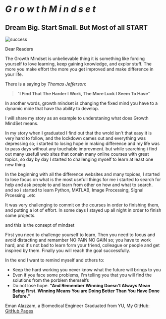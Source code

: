# **_G r o w t h  M i n d s e t_**

## Dream Big. Start Small. But Most of all START
![success](https://www.roliedema.com/images/success-iceberg.jpg)

Dear Readers 

The Growth Mindset is unbelievable thing it is something like forcing yourself to love learning, keep gaining knowledge, and explor stuff. The more you make effort the more you get improved and make difference in your life.

There is a saying by _Thomas Jefferson_: 
>"**I Find That The Harder I Work, The More Luck I Seem To Have**"

In another words, growth mindset is changing the fixed mind you have to a dynamic mide that have tha ability to develop.

I will share my story as an example to understaning what does Growth MindSet means.

In my story when I graduated I find out that the wrold isn't that easy it is very hard to follow, and the lockdown cames out and everything was depressing so; i started to losing hope in making difference and my life was to pass days without any touchable improvment.
but while searching i find out many usefull web sites that conain many online courses with great topics, so day by day I started to challenging myself to learn at least one new thing.

In the beginning with all the difference websites and many topices, I started to lose focus on what is the most usefull things for me i started to search for help and ask people to and learn from other on how and what to search. and so i started to learn Python, MATLAB, Image Processing, Signal Prcessing ..etc

It was very challenging to commit on the courses in order to finishing them, and putting a lot of effort. In some days I stayed up all night in order to finish some projects.

and this is the consept of mindset 

First you need to challenge yourself to learn, Then you need to focus and avoid distacting and remamber NO PAIN NO GAIN so; you have to work hard, and it's not bad to learn form your friend, colleague or people and get inspired by them. Finally you will reach the goal successfully.

In the end I want to remind myself and others to:
* Keep the hard working you never know what the future will brings to you  
* Even if you face some problems, I'm telling you that you will find the solutions from the porblem themselfs
* Do not lose hope.
**"And Remember Winning Doesn't Always Mean Being First. Winning Means You are Doing Better Than You Have Done Before."** 


Eman Alazzam, a Biomedical Engineer Graduated from YU, My GitHub: [GitHub Pages](https://github.com/EmanAlazzam)
